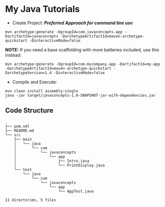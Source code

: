 # My Java Tutorials
* Create Project: ***Preferred Approach for command line use***
```
mvn archetype:generate -DgroupId=com.javaconcepts.app -DartifactId=javaconcepts -DarchetypeArtifactId=maven-archetype-quickstart -DinteractiveMode=false
```
**NOTE:** If you need a base scaffolding with more batteries included, use this instead:
```
mvn archetype:generate -DgroupId=com.mycompany.app -DartifactId=my-app -DarchetypeArtifactId=maven-archetype-quickstart -DarchetypeVersion=1.4 -DinteractiveMode=false
```

* Compile and Execute:
```
mvn clean install assembly:single
java -jar target/javaconcepts-1.0-SNAPSHOT-jar-with-dependencies.jar
```

## Code Structure
```
.
├── pom.xml
├── README.md
└── src
    ├── main
    │   └── java
    │       └── com
    │           └── javaconcepts
    │               └── app
    │                   ├── Intro.java
    │                   └── PrintDisplay.java
    └── test
        └── java
            └── com
                └── javaconcepts
                    └── app
                        └── AppTest.java

11 directories, 5 files

```
